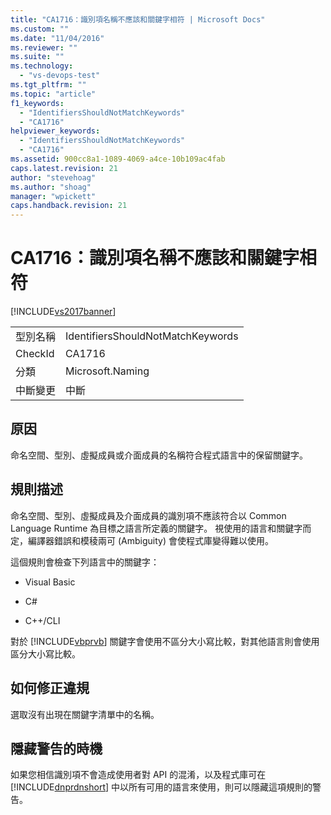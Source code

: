 ```yaml
---
title: "CA1716：識別項名稱不應該和關鍵字相符 | Microsoft Docs"
ms.custom: ""
ms.date: "11/04/2016"
ms.reviewer: ""
ms.suite: ""
ms.technology: 
  - "vs-devops-test"
ms.tgt_pltfrm: ""
ms.topic: "article"
f1_keywords: 
  - "IdentifiersShouldNotMatchKeywords"
  - "CA1716"
helpviewer_keywords: 
  - "IdentifiersShouldNotMatchKeywords"
  - "CA1716"
ms.assetid: 900cc8a1-1089-4069-a4ce-10b109ac4fab
caps.latest.revision: 21
author: "stevehoag"
ms.author: "shoag"
manager: "wpickett"
caps.handback.revision: 21
---
```

# CA1716：識別項名稱不應該和關鍵字相符
[!INCLUDE[vs2017banner](../code-quality/includes/vs2017banner.md)]

|||  
|-|-|  
|型別名稱|IdentifiersShouldNotMatchKeywords|  
|CheckId|CA1716|  
|分類|Microsoft.Naming|  
|中斷變更|中斷|  
  
## 原因  
 命名空間、型別、虛擬成員或介面成員的名稱符合程式語言中的保留關鍵字。  
  
## 規則描述  
 命名空間、型別、虛擬成員及介面成員的識別項不應該符合以 Common Language Runtime 為目標之語言所定義的關鍵字。  視使用的語言和關鍵字而定，編譯器錯誤和模稜兩可 \(Ambiguity\) 會使程式庫變得難以使用。  
  
 這個規則會檢查下列語言中的關鍵字：  
  
-   Visual Basic  
  
-   C\#  
  
-   C\+\+\/CLI  
  
 對於 [!INCLUDE[vbprvb](../code-quality/includes/vbprvb_md.md)] 關鍵字會使用不區分大小寫比較，對其他語言則會使用區分大小寫比較。  
  
## 如何修正違規  
 選取沒有出現在關鍵字清單中的名稱。  
  
## 隱藏警告的時機  
 如果您相信識別項不會造成使用者對 API 的混淆，以及程式庫可在 [!INCLUDE[dnprdnshort](../code-quality/includes/dnprdnshort_md.md)] 中以所有可用的語言來使用，則可以隱藏這項規則的警告。